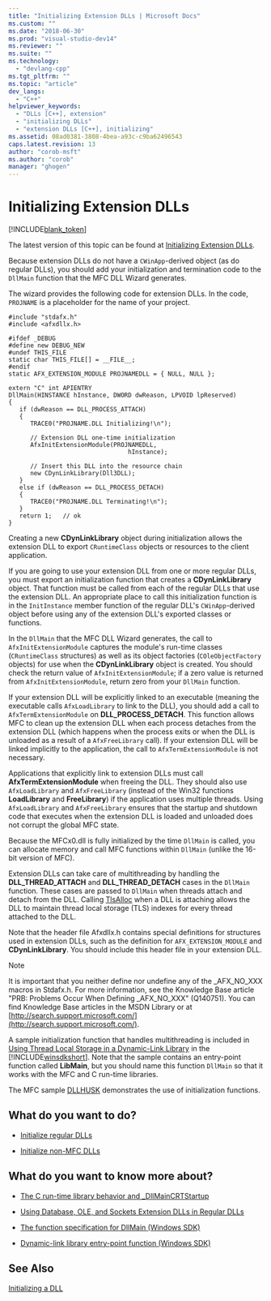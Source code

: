```yaml
---
title: "Initializing Extension DLLs | Microsoft Docs"
ms.custom: ""
ms.date: "2018-06-30"
ms.prod: "visual-studio-dev14"
ms.reviewer: ""
ms.suite: ""
ms.technology: 
  - "devlang-cpp"
ms.tgt_pltfrm: ""
ms.topic: "article"
dev_langs: 
  - "C++"
helpviewer_keywords: 
  - "DLLs [C++], extension"
  - "initializing DLLs"
  - "extension DLLs [C++], initializing"
ms.assetid: 08ad0381-3808-4bea-a93c-c9ba62496543
caps.latest.revision: 13
author: "corob-msft"
ms.author: "corob"
manager: "ghogen"
---
```

# Initializing Extension DLLs
[!INCLUDE[blank_token](../includes/blank-token.md)]

The latest version of this topic can be found at [Initializing Extension DLLs](https://docs.microsoft.com/cpp/build/initializing-extension-dlls).  
  
  
Because extension DLLs do not have a `CWinApp`-derived object (as do regular DLLs), you should add your initialization and termination code to the `DllMain` function that the MFC DLL Wizard generates.  
  
 The wizard provides the following code for extension DLLs. In the code, `PROJNAME` is a placeholder for the name of your project.  
  
```  
#include "stdafx.h"  
#include <afxdllx.h>  
  
#ifdef _DEBUG  
#define new DEBUG_NEW  
#undef THIS_FILE  
static char THIS_FILE[] = __FILE__;  
#endif  
static AFX_EXTENSION_MODULE PROJNAMEDLL = { NULL, NULL };  
  
extern "C" int APIENTRY  
DllMain(HINSTANCE hInstance, DWORD dwReason, LPVOID lpReserved)  
{  
   if (dwReason == DLL_PROCESS_ATTACH)  
   {  
      TRACE0("PROJNAME.DLL Initializing!\n");  
  
      // Extension DLL one-time initialization  
      AfxInitExtensionModule(PROJNAMEDLL,   
                                 hInstance);  
  
      // Insert this DLL into the resource chain  
      new CDynLinkLibrary(Dll3DLL);  
   }  
   else if (dwReason == DLL_PROCESS_DETACH)  
   {  
      TRACE0("PROJNAME.DLL Terminating!\n");  
   }  
   return 1;   // ok  
}  
```  
  
 Creating a new **CDynLinkLibrary** object during initialization allows the extension DLL to export `CRuntimeClass` objects or resources to the client application.  
  
 If you are going to use your extension DLL from one or more regular DLLs, you must export an initialization function that creates a **CDynLinkLibrary** object. That function must be called from each of the regular DLLs that use the extension DLL. An appropriate place to call this initialization function is in the `InitInstance` member function of the regular DLL's `CWinApp`-derived object before using any of the extension DLL's exported classes or functions.  
  
 In the `DllMain` that the MFC DLL Wizard generates, the call to `AfxInitExtensionModule` captures the module's run-time classes (`CRuntimeClass` structures) as well as its object factories (`COleObjectFactory` objects) for use when the **CDynLinkLibrary** object is created. You should check the return value of `AfxInitExtensionModule`; if a zero value is returned from `AfxInitExtensionModule`, return zero from your `DllMain` function.  
  
 If your extension DLL will be explicitly linked to an executable (meaning the executable calls `AfxLoadLibrary` to link to the DLL), you should add a call to `AfxTermExtensionModule` on **DLL_PROCESS_DETACH**. This function allows MFC to clean up the extension DLL when each process detaches from the extension DLL (which happens when the process exits or when the DLL is unloaded as a result of a `AfxFreeLibrary` call). If your extension DLL will be linked implicitly to the application, the call to `AfxTermExtensionModule` is not necessary.  
  
 Applications that explicitly link to extension DLLs must call **AfxTermExtensionModule** when freeing the DLL. They should also use `AfxLoadLibrary` and `AfxFreeLibrary` (instead of the Win32 functions **LoadLibrary** and **FreeLibrary**) if the application uses multiple threads. Using `AfxLoadLibrary` and `AfxFreeLibrary` ensures that the startup and shutdown code that executes when the extension DLL is loaded and unloaded does not corrupt the global MFC state.  
  
 Because the MFCx0.dll is fully initialized by the time `DllMain` is called, you can allocate memory and call MFC functions within `DllMain` (unlike the 16-bit version of MFC).  
  
 Extension DLLs can take care of multithreading by handling the **DLL_THREAD_ATTACH** and **DLL_THREAD_DETACH** cases in the `DllMain` function. These cases are passed to `DllMain` when threads attach and detach from the DLL. Calling [TlsAlloc](http://msdn.microsoft.com/library/windows/desktop/ms686801) when a DLL is attaching allows the DLL to maintain thread local storage (TLS) indexes for every thread attached to the DLL.  
  
 Note that the header file Afxdllx.h contains special definitions for structures used in extension DLLs, such as the definition for `AFX_EXTENSION_MODULE` and **CDynLinkLibrary**. You should include this header file in your extension DLL.  
  
> [!NOTE]
>  It is important that you neither define nor undefine any of the _AFX_NO_XXX macros in Stdafx.h. For more information, see the Knowledge Base article "PRB: Problems Occur When Defining _AFX_NO_XXX" (Q140751). You can find Knowledge Base articles in the MSDN Library or at [http://search.support.microsoft.com/](http://search.support.microsoft.com/).  
  
 A sample initialization function that handles multithreading is included in [Using Thread Local Storage in a Dynamic-Link Library](http://msdn.microsoft.com/library/windows/desktop/ms686997) in the [!INCLUDE[winsdkshort](../includes/winsdkshort-md.md)]. Note that the sample contains an entry-point function called **LibMain**, but you should name this function `DllMain` so that it works with the MFC and C run-time libraries.  
  
 The MFC sample [DLLHUSK](http://msdn.microsoft.com/en-us/dfcaa6ff-b8e2-4efd-8100-ee3650071f90) demonstrates the use of initialization functions.  
  
## What do you want to do?  
  
-   [Initialize regular DLLs](../build/initializing-regular-dlls.md)  
  
-   [Initialize non-MFC DLLs](../build/initializing-non-mfc-dlls.md)  
  
## What do you want to know more about?  
  
-   [The C run-time library behavior and _DllMainCRTStartup](../build/run-time-library-behavior.md)  
  
-   [Using Database, OLE, and Sockets Extension DLLs in Regular DLLs](../build/using-database-ole-and-sockets-extension-dlls-in-regular-dlls.md)  
  
-   [The function specification for DllMain (Windows SDK)](http://msdn.microsoft.com/library/windows/desktop/ms682583)  
  
-   [Dynamic-link library entry-point function (Windows SDK)](http://msdn.microsoft.com/library/windows/desktop/ms682596)  
  
## See Also  
 [Initializing a DLL](../build/initializing-a-dll.md)

